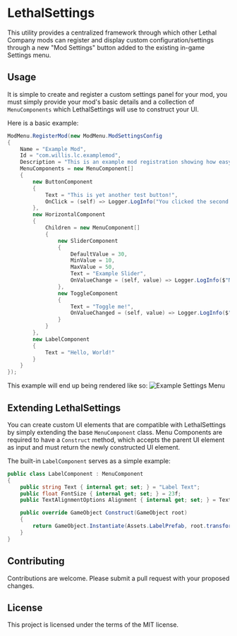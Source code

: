 # LethalSettings

This utility provides a centralized framework through which other Lethal Company mods can register and display custom configuration/settings through a new "Mod Settings" button added to the existing in-game Settings menu.

## Usage

It is simple to create and register a custom settings panel for your mod, you must simply provide your mod's basic details and a collection of `MenuComponents` which LethalSettings will use to construct your UI.

Here is a basic example:
```cs
ModMenu.RegisterMod(new ModMenu.ModSettingsConfig
{
    Name = "Example Mod",
    Id = "com.willis.lc.examplemod",
    Description = "This is an example mod registration showing how easy it can be to give your mod configuration a vanilla-like feel!",
    MenuComponents = new MenuComponent[]
    {
        new ButtonComponent
        {
            Text = "This is yet another test button!",
            OnClick = (self) => Logger.LogInfo("You clicked the second test button!")
        },
        new HorizontalComponent
        {
            Children = new MenuComponent[]
            {
                new SliderComponent
                {
                    DefaultValue = 30,
                    MinValue = 10,
                    MaxValue = 50,
                    Text = "Example Slider",
                    OnValueChange = (self, value) => Logger.LogInfo($"New value: {value}")
                },
                new ToggleComponent
                {
                    Text = "Toggle me!",
                    OnValueChanged = (self, value) => Logger.LogInfo($"New value: {value}")
                }
            }
        },
        new LabelComponent
        {
            Text = "Hello, World!"
        }
    }
});
```

This example will end up being rendered like so:
![Example Settings Menu](https://i.imgur.com/VqVYD6I.png)

## Extending LethalSettings

You can create custom UI elements that are compatible with LethalSettings by simply extending the base `MenuComponent` class.
Menu Components are required to have a `Construct` method, which accepts the parent UI element as input and must return the newly constructed UI element.

The built-in `LabelComponent` serves as a simple example:
```cs
public class LabelComponent : MenuComponent
{
    public string Text { internal get; set; } = "Label Text";
    public float FontSize { internal get; set; } = 23f;
    public TextAlignmentOptions Alignment { internal get; set; } = TextAlignmentOptions.MidlineLeft;

    public override GameObject Construct(GameObject root)
    {
        return GameObject.Instantiate(Assets.LabelPrefab, root.transform).Initialize(this);
    }
}
```

## Contributing

Contributions are welcome. Please submit a pull request with your proposed changes.

## License

This project is licensed under the terms of the MIT license.
